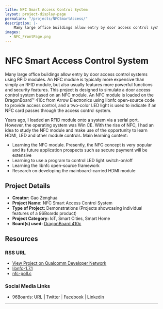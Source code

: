 ```yaml
---
title: NFC Smart Access Control System
layout: project-display-page
permalink: "/projects/NFCSmartAccess/"
description: |-
    Many large office buildings allow entry by door access control systems using RFID modules. An NFC module is typically more expensive than simply an RFID module, but also usually features more powerful functions and security features. This project is designed to simulate a door access control system based on an NFC module. An NFC module is loaded on the DragonBoard™ 410c from Arrow Electronics using libnfc open-source code to provide access control, and a two-color LED light is used to indicate if an NFC card passes through the access control system.
images:
  - NFC_FrontPage.png
---
```

# NFC Smart Access Control System

Many large office buildings allow entry by door access control systems using RFID modules. An NFC module is typically more expensive than simply an RFID module, but also usually features more powerful functions and security features. This project is designed to simulate a door access control system based on an NFC module. An NFC module is loaded on the DragonBoard™ 410c from Arrow Electronics using libnfc open-source code to provide access control, and a two-color LED light is used to indicate if an NFC card passes through the access control system.

Years ago, I loaded an RFID module onto a system via a serial port. However, the operating system was Win CE. With the rise of NFC, I had an idea to study the NFC module and make use of the opportunity to learn HDMI, LED and other module controls. Main learning content:

- Learning the NFC module. Presently, the NFC concept is very popular and its future application prospects such as secure payment will be extensive
- Learning to use a program to control LED light switch-on/off
- Learning the libnfc open-source framework
- Research on developing the mainboard-carried HDMI module

## Project Details

- **Creator:** Gao Zenghua
- **Project Name:** NFC Smart Access Control System
- **Type of Project:** Demonstrations (Projects showcasing individual features of a 96Boards product)
- **Project Category:** IoT, Smart Cities, Smart Home
- **Board(s) used:** [DragonBoard 410c](https://www.96boards.org/product/dragonboard410c/)

## Resources

### RSS URL

- [View Project on Qualcomm Developer Network](https://developer.qualcomm.com/project/nfc-smart-access-control-system)
- [libnfc-1.7.1](http://nfc-tools.org/index.php?title=Libnfc#Debian_.2F_Ubuntu)
- [nfc-poll.c](https://github.com/nfc-tools/libnfc/tree/master/examples)

### Social Media Links

- 96Boards: [URL](https://www.96boards.org/) &#124; [Twitter](https://twitter.com/96boards) &#124; [Facebook](https://www.facebook.com/96Boards) &#124; [Linkedin](https://www.linkedin.com/showcase/6637095/)


***
